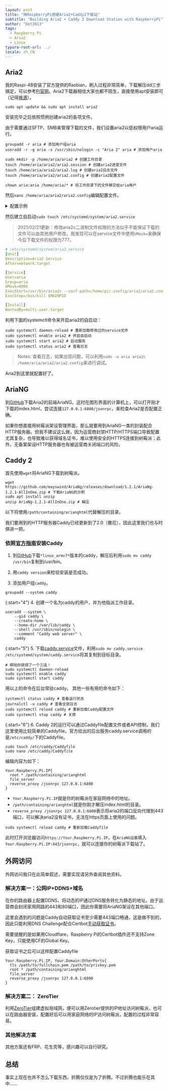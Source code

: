 ```yaml
---
layout: post
title: "用RaspberryPi搭建Aria2+Caddy2下载站"
subtitle: "Building Aria2 + Caddy 2 Download Station with RaspberryPi"
author: "DotIN13"
tags:
  - Raspberry Pi
  - Aria2
  - Linux
typora-root-url: ../
locale: zh_CN
---
```


## Aria2

我的Raspi-4B安装了官方提供的Rasbian，刷入过程非常简单，下载解压dd三步搞定，可以参考[Pi官网](https://www.raspberrypi.org/documentation/installation/installing-images/linux.md)。Aria2下载器相信大家也都不陌生，直接使用apt安装即可（记得[换源](https://mirror.tuna.tsinghua.edu.cn/help/raspbian/)）。

```shell
sudo apt update && sudo apt install aria2
```

安装完毕之后依照惯例创建aria2的各项文件。

由于需要通过SFTP、SMB来管理下载的文件，我们设置aria2以低权限用户aria运行。

```shell
groupadd -r aria # 添加用户组aria
useradd -r -g aria -s /usr/sbin/nologin -c "Aria 2" aria # 添加用户aria

sudo mkdir -p /home/aria/aria2 # 创建工作目录
touch /home/aria/aria2/aria2.session # 创建aria2进度文件
touch /home/aria/aria2/aria2.log # 创建aria2日志文件
touch /home/aria/aria2/aria2.config # 创建aria2配置文件

chown aria:aria /home/aria/* # 将工作目录下的文件移交给aria用户
```

然后`nano /home/aria/aria2/aria2.config`编辑配置文件。

<details>
<summary>配置示例</summary>
{% highlight yaml %}
# 下载地址
dir=/home/pi/Downloads
# 启用磁盘缓存, 0为禁用缓存, 需1.16以上版本, 默认:16M
#disk-cache=32M
# 文件预分配方式, 能有效降低磁盘碎片, 默认:prealloc
# 预分配所需时间: none < falloc ? trunc < prealloc
# falloc和trunc则需要文件系统和内核支持
# NTFS建议使用falloc, EXT3/4建议trunc, MAC 下需要注释此项
file-allocation=trunc

continue=true

## 下载连接相关 ##

# 最大同时下载任务数, 运行时可修改, 默认:5
max-concurrent-downloads=5
# 同一服务器连接数, 添加时可指定, 默认:1
max-connection-per-server=16
# 最小文件分片大小, 添加时可指定, 取值范围1M -1024M, 默认:20M
# 假定size=10M, 文件为20MiB 则使用两个来源下载; 文件为15MiB 则使用一个来源下载
min-split-size=10M
# 单个任务最大线程数, 添加时可指定, 默认:5
split=16
# 整体下载速度限制, 运行时可修改, 默认:0
#max-overall-download-limit=0
# 单个任务下载速度限制, 默认:0
#max-download-limit=0
# 整体上传速度限制, 运行时可修改, 默认:0
max-overall-upload-limit=10K
# 单个任务上传速度限制, 默认:0
max-upload-limit=20
# 禁用IPv6, 默认:false
disable-ipv6=false

## 进度保存相关 ##

# 从会话文件中读取下载任务
input-file=/home/aria/aria2/aria2.session
# 在Aria2退出时保存`错误/未完成`的下载任务到会话文件
save-session=/home/aria/aria2/aria2.session
# 定时保存会话, 0为退出时才保存, 需1.16.1以上版本, 默认:0
save-session-interval=60

## RPC相关设置 ##

# 启用RPC, 默认:false
enable-rpc=true
# 允许所有来源, 默认:false
rpc-allow-origin-all=true
# 允许非外部访问, 默认:false
rpc-listen-all=true
# 在 RPC 服务中启用 SSL/TLS 加密时的证书文件(.pem/.crt)
#rpc-certificate=/etc/letsencrypt/live/aria.wannaexpresso.com/fullchain.pem
# 在 RPC 服务中启用 SSL/TLS 加密时的私钥文件(.key)
#rpc-private-key=/etc/letsencrypt/live/aria.wannaexpresso.com/privkey.pem
# 事件轮询方式, 取值:[epoll, kqueue, port, poll, select], 不同系统默认值不同
#event-poll=select
# RPC监听端口, 端口被占用时可以修改, 默认:6800
#rpc-listen-port=6800
# 设置的RPC授权令牌, v1.18.4新增功能, 取代 --rpc-user 和 --rpc-passwd 选项
#rpc-secret=secret
# 设置的RPC访问用户名, 此选项新版已废弃, 建议改用 --rpc-secret 选项
#rpc-user=<USER>
# 设置的RPC访问密码, 此选项新版已废弃, 建议改用 --rpc-secret 选项
#rpc-passwd=<PASSWD>

## BT/PT下载相关 ##

# 当下载的是一个种子(以.torrent结尾)时, 自动开始BT任务, 默认:true
#follow-torrent=true
# BT监听端口, 当端口被屏蔽时使用, 默认:6881-6999
listen-port=51413
# 单个种子最大连接数, 默认:55
#bt-max-peers=55
# 打开DHT功能, PT需要禁用, 默认:true
#enable-dht=false
# 打开IPv6 DHT功能, PT需要禁用
enable-dht6=true
# DHT网络监听端口, 默认:6881-6999
#dht-listen-port=6881-6999
# 本地节点查找, PT需要禁用, 默认:false
#bt-enable-lpd=false
# 种子交换, PT需要禁用, 默认:true
enable-peer-exchange=true
# 每个种子限速, 对少种的PT很有用, 默认:50K
#bt-request-peer-speed-limit=50K
# 客户端伪装, PT需要
#peer-id-prefix=-TR2770-
#user-agent=Transmission/2.77
# 当种子的分享率达到这个数时, 自动停止做种, 0为一直做种, 默认:1.0
#seed-ratio=0
# 强制保存会话, 话即使任务已经完成, 默认:false
# 较新的版本开启后会在任务完成后依然保留.aria2文件
#force-save=false
# BT校验相关, 默认:true
#bt-hash-check-seed=true
# 继续之前的BT任务时, 无需再次校验, 默认:false
bt-seed-unverified=true
# 保存磁力链接元数据为种子文件(.torrent文件), 默认:false
bt-save-metadata=true
bt-tracker=udp://62.138.0.158:6969/announce,udp://87.233.192.220:6969/announce,udp://111.6.78.96:6969/announce,udp://90.179.64.91:1337/announce,udp://51.15.4.13:1337/announce,udp://151.80.120.113:2710/announce,udp://191.96.249.23:6969/announce,udp://35.187.36.248:1337/announce,udp://123.249.16.65:2710/announce,udp://210.244.71.25:6969/announce,udp://78.142.19.42:1337/announce,udp://173.254.219.72:6969/announce,udp://51.15.76.199:6969/announce,udp://51.15.40.114:80/announce,udp://91.212.150.191:3418/announce,udp://103.224.212.222:6969/announce,udp://5.79.83.194:6969/announce,udp://92.241.171.245:6969/announce,udp://5.79.209.57:6969/announce,udp://82.118.242.198:1337/announce
{% endhighlight %}
</details>

然后建立自启动`sudo touch /etc/systemd/system/aria2.service`

> 2021/02/21更新：修改aria2c二进制文件权限的方法似乎不能保证下载的文件可以由其他用户修改。我发现可以在service文件中使用`UMask=`来确保今后下载文件的权限为777。

```yaml
# /etc/systemd/system/aria2.service
[Unit]
Description=Aria2 Service
After=network.target

[Service]
User=aria
Group=aria
UMask=0000
ExecStart=/usr/bin/aria2c --conf-path=/home/pi/.config/aria2/aria2.config
ExecStop=/bin/kill $MAINPID

[Install]
WantedBy=multi-user.target
```

利用下面的systemctl命令来开启aria2的自启动：

```shell
sudo systemctl daemon-reload # 重新加载修改过的service文件
sudo systemctl enable aria2 # 开启自启动
sudo systemctl start aria2 # 启动服务
sudo systemctl status aria2 # 查看日志
```

> Notes: 查看日志，如果出现问题，可以利用`sudo -u aria aria2c /home/aria/aria2/aria2.config`来进行调试。

Aria2到这里就配置好了。

## AriaNG

到[GitHub](https://github.com/mayswind/AriaNg/releases)下载Aria2的前端AriaNG。这时在图形界面的计算机上，可以打开刚才下载的index.html，尝试连接`127.0.0.1:6800/jsonrpc`，来检查Aria2是否配置正确。

如果你想直接用树莓派架设管理界面，那么就要用到AriaNG一类的封装配合HTTP服务器。但我不建议这么做，因为运营商封禁HTTP/HTTPS端口导致配置尤其复杂，也导致难以获得域名证书，难以使用安全的HTTPS连接到树莓派；此外，无备案架设HTTP服务器也有被运营商关闭端口的风险。

## Caddy 2

首先使用`wget`将AriaNG下载到树莓派。

```shell
wget https://github.com/mayswind/AriaNg/releases/download/1.2.1/AriaNg-1.2.1-AllInOne.zip # 下载AriaNG的示例
sudo apt install unzip
unzip AriaNg-1.2.1-AllInOne.zip # 解压
```

以下将使用`/path/containing/arianghtml`代替解压的目录。

我们要用到的HTTP服务器Caddy已经更新到了2.0（撒花），因此这里我们也与时俱进一把。

### 依照[官方指南](https://caddyserver.com/docs/install)安装Caddy

1. 到[GitHub](https://github.com/caddyserver/caddy/releases)下载`*linux_armv7*`版本的caddy，解压后利用`sudo mv caddy /usr/bin`复制到/usr/bin。

2. 用`caddy version`来检验安装是否成功。

3.  添加用户组`caddy`。

```shell
groupadd --system caddy
```

{:start="4"}
4. 创建一个名为caddy的用户，并为他指派工作目录。

```shell
useradd --system \
	--gid caddy \
	--create-home \
	--home-dir /var/lib/caddy \
	--shell /usr/sbin/nologin \
	--comment "Caddy web server" \
	caddy
```

{:start="5"}
5. 下载[caddy.service](https://github.com/caddyserver/dist/blob/master/init/caddy.service)文件，利用`sudo mv caddy.service /etc/systemd/system/caddy.service`将其复制到目标目录。

```shell
# 啊哈你获得了一个三连！
sudo systemctl daemon-reload
sudo systemctl enable caddy
sudo systemctl start caddy
```

用以上的命令在后台常驻caddy。
其他一些有用的命令如下：

```shell
systemctl status caddy # 查看运行状态
journalctl -u caddy # 查看全部日志
sudo systemctl reload caddy # 重新加载Caddy配置文件
sudo systemctl stop caddy # 关停
```

{:start="6"}
6. Caddy 2的运行可以通过Caddyfile配置文件或者API控制，我们这里使用比较简单的Caddyfile。官方给出的后台服务caddy.service调用的是`/etc/caddy/`下的Caddyfile。

```shell
sudo touch /etc/caddy/Caddyfile
sudo nano /etc/caddy/Caddyfile
```
编辑内容为如下：
```
Your.Raspberry.Pi.IP{
  root * /path/containing/arianghtml
  file_server
  reverse_proxy /jsonrpc 127.0.0.1:6800
}
```
  + `Your.Raspberry.Pi.IP`就是你的树莓派在家庭网络中的地址。
  + `/path/containing/arianghtml`就是你刚才解压index.html的目录。
  + `reverse_proxy /jsonrpc 127.0.0.1:6800`表示将aria2的端口反向代理到443端口，可以解决aria2没有证书，无法在https页面上使用的问题。

```shell
sudo systemctl reload caddy # 重新加载Caddyfile
```

此时打开浏览器访问`https://Your.Raspberry.Pi.IP`，在`AriaNG设置`填入`Your.Raspberry.Pi.IP:443/jsonrpc`，就可以连接你的树莓派下载站了。

## 外网访问

外网访问我只在此简单叙述，需要实现请另外查阅其他资料。

### 解决方案一：公网IP+DDNS+域名

在你的路由器上配置DDNS，将动态的IP通过DNS服务转化为静态的地址。由于运营商会封闭家用网路的443和80端口，因此你需要将AriaNG架设在其他端口。

这里会遇到的问题是Caddy自动获取证书至少需要443端口畅通，这是做不到的，因此只能利用DNS Challenge配合Certbot[手动获取证书](https://www.bjornjohansen.com/wildcard-certificate-letsencrypt-cloudflare)。

需要提醒的是如果用Cloudflare，Raspberry Pi的Certbot插件还不支持Zone Key，只能使用CF的Global Key。

获取证书之后可以这样配置Caddyfile

```
Your.Raspberry.Pi.IP, Your.Domain:OtherPorts{
  tls /path/to/fullchain.pem /path/to/privkey.pem
  root * /path/containing/arianghtml
  file_server
  reverse_proxy /jsonrpc 127.0.0.1:6800
}
```

### 解决方案二： ZeroTier

利用[ZeroTier](https://www.zerotier.com/)组建虚拟局域网，便可以用Zerotier提供的IP地址访问树莓派，也可以在路由器安装，配置好后可以用家庭网络的IP访问树莓派，配置的过程非常容易。

### 其他解决方案

其他方案还有FRP、花生壳等，感兴趣可以自行研究。

## 总结

事实上现在也并不怎么下载东西，折腾仅仅是为了折腾。不过折腾也能乐在其中……